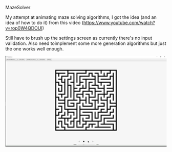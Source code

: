 MazeSolver

My attempt at animating maze solving algorithms, I got the idea (and an idea of how to do it) from this video (https://www.youtube.com/watch?v=rop0W4QDOUI)

Still have to brush up the settings screen as currently there's no input validation. Also need toimplement some more generation algorithms but just the one works well enough.

![Alt Text](res/gif/example_gif.gif)